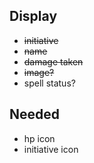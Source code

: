 ## Display
- ~~initiative~~
- ~~name~~
- ~~damage taken~~
- ~~image?~~
- spell status?

## Needed
- hp icon
- initiative icon
